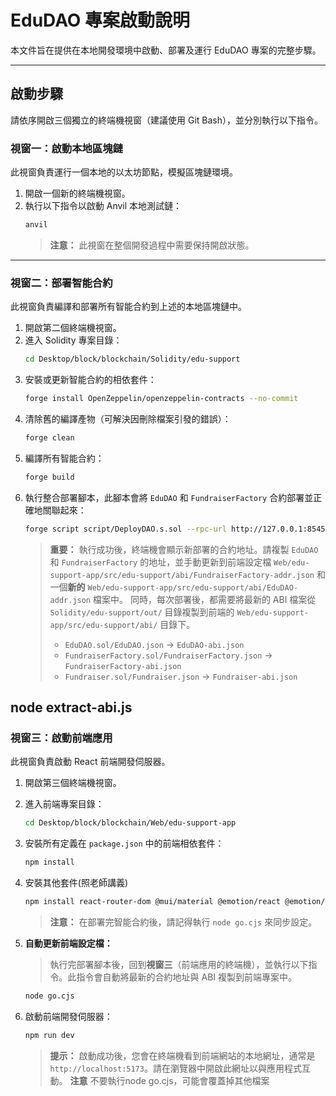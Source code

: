 # EduDAO 專案啟動說明

本文件旨在提供在本地開發環境中啟動、部署及運行 EduDAO 專案的完整步驟。

---

## **啟動步驟**

請依序開啟三個獨立的終端機視窗（建議使用 Git Bash），並分別執行以下指令。

### **視窗一：啟動本地區塊鏈**

此視窗負責運行一個本地的以太坊節點，模擬區塊鏈環境。

1.  開啟一個新的終端機視窗。
2.  執行以下指令以啟動 Anvil 本地測試鏈：
    ```bash
    anvil
    ```
    > **注意：** 此視窗在整個開發過程中需要保持開啟狀態。

---

### **視窗二：部署智能合約**

此視窗負責編譯和部署所有智能合約到上述的本地區塊鏈中。

1.  開啟第二個終端機視窗。
2.  進入 Solidity 專案目錄：
    ```bash
    cd Desktop/block/blockchain/Solidity/edu-support
    ```
3.  安裝或更新智能合約的相依套件：
    ```bash
    forge install OpenZeppelin/openzeppelin-contracts --no-commit
    ```
4.  清除舊的編譯產物（可解決因刪除檔案引發的錯誤）：
    ```bash
    forge clean
    ```
5.  編譯所有智能合約：
    ```bash
    forge build
    ```
6.  執行整合部署腳本，此腳本會將 `EduDAO` 和 `FundraiserFactory` 合約部署並正確地關聯起來：
    ```bash
    forge script script/DeployDAO.s.sol --rpc-url http://127.0.0.1:8545 --private-key 0xac0974bec39a17e36ba4a6b4d238ff944bacb478cbed5efcae784d7bf4f2ff80 --broadcast
    ```
    > **重要：** 執行成功後，終端機會顯示新部署的合約地址。請複製 `EduDAO` 和 `FundraiserFactory` 的地址，並手動更新到前端設定檔 `Web/edu-support-app/src/edu-support/abi/FundraiserFactory-addr.json` 和一個**新的** `Web/edu-support-app/src/edu-support/abi/EduDAO-addr.json` 檔案中。
    > 同時，每次部署後，都需要將最新的 ABI 檔案從 `Solidity/edu-support/out/` 目錄複製到前端的 `Web/edu-support-app/src/edu-support/abi/` 目錄下。
    > - `EduDAO.sol/EduDAO.json` -> `EduDAO-abi.json`
    > - `FundraiserFactory.sol/FundraiserFactory.json` -> `FundraiserFactory-abi.json`
    > - `Fundraiser.sol/Fundraiser.json` -> `Fundraiser-abi.json`

node extract-abi.js
---

### **視窗三：啟動前端應用**

此視窗負責啟動 React 前端開發伺服器。

1.  開啟第三個終端機視窗。
2.  進入前端專案目錄：
    ```bash
    cd Desktop/block/blockchain/Web/edu-support-app
    ```
3.  安裝所有定義在 `package.json` 中的前端相依套件：
    ```bash
    npm install
    ```
4.  安裝其他套件(照老師講義)
    ```bash
    npm install react-router-dom @mui/material @emotion/react @emotion/styled web3 cryptocompare big-integer
    ```
    > **注意：** 在部署完智能合約後，請記得執行 `node go.cjs` 來同步設定。

5.  **自動更新前端設定檔：**
    > 執行完部署腳本後，回到**視窗三**（前端應用的終端機），並執行以下指令。此指令會自動將最新的合約地址與 ABI 複製到前端專案中。
    ```bash
    node go.cjs
    ```

6.  啟動前端開發伺服器：
    ```bash
    npm run dev
    ```
    > **提示：** 啟動成功後，您會在終端機看到前端網站的本地網址，通常是 `http://localhost:5173`。請在瀏覽器中開啟此網址以與應用程式互動。 
    **注意** 不要執行node go.cjs，可能會覆蓋掉其他檔案